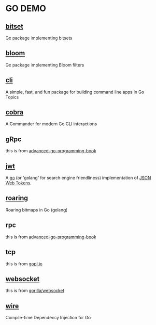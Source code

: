 # GO DEMO

## [bitset](https://github.com/bits-and-blooms/bitset)

Go package implementing bitsets

## [bloom](https://github.com/bits-and-blooms/bloom)

Go package implementing Bloom filters

## [cli](https://github.com/urfave/cli)

A simple, fast, and fun package for building command line apps in Go Topics

## [cobra](https://github.com/spf13/cobra)

A Commander for modern Go CLI interactions

## gRpc

this is from [advanced-go-programming-book](https://chai2010.cn/advanced-go-programming-book/ch4-rpc/readme.html)

## [jwt](https://github.com/golang-jwt/jwt)

A [go](http://www.golang.org) (or 'golang' for search engine friendliness) implementation
of [JSON Web Tokens](https://datatracker.ietf.org/doc/html/rfc7519).

## [roaring](https://github.com/RoaringBitmap/roaring)

Roaring bitmaps in Go (golang)

## rpc

this is from [advanced-go-programming-book](https://chai2010.cn/advanced-go-programming-book/ch4-rpc/readme.html)

## tcp

this is from [gopl.io](https://github.com/adonovan/gopl.io/blob/HEAD/ch8/netcat3/netcat.go)

## [websocket](https://github.com/gorilla/websocket)

this is from [gorilla/websocket](https://github.com/gorilla/websocket/tree/master/examples/chat)

## [wire](https://github.com/google/wire)

Compile-time Dependency Injection for Go
